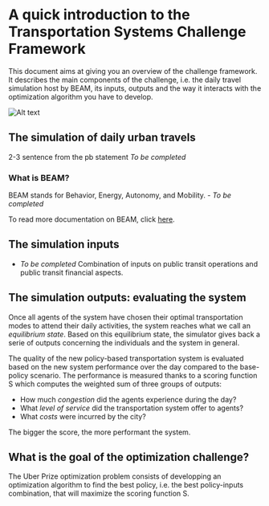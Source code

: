 # A quick introduction to the Transportation Systems Challenge Framework

This document aims at giving you an overview of the challenge framework. It describes the main components of the challenge, i.e. the daily travel simulation host by BEAM, its inputs, outputs and the way it interacts with the optimization algorithm you have to develop.   

![Alt text](https://github.com/vgolfier/Uber-Prize-Starter-Kit/blob/master/Images/Overview%20Challenge%20Framework.png)


## The simulation of daily urban travels

2-3 sentence from the pb statement *To be completed*

### What is BEAM?
BEAM stands for Behavior, Energy, Autonomy, and Mobility. - *To be completed*

To read more documentation on BEAM, click [here](https://beam.readthedocs.io/en/latest/about.html#overview).

## The simulation inputs

- *To be completed*
Combination of inputs on public transit operations and public transit financial aspects.


## The simulation outputs: evaluating the system 

Once all agents of the system have chosen their optimal transportation modes to attend their daily activities, the system reaches what we call an *equilibrium state*. Based on this equilibrium state, the simulator gives back a serie of outputs concerning the individuals and the system in general. 

The quality of the new policy-based transportation system is evaluated based on the new system performance over the day compared to the base-policy scenario. The performance is measured thanks to a scoring function S which computes the weighted sum of three groups of outputs:

* How much *congestion* did the agents experience during the day?
* What *level of service* did the transportation system offer to agents?
* What *costs* were incurred by the city?

The bigger the score, the more performant the system.

## What is the goal of the optimization challenge?  

The Uber Prize optimization problem consists of developping an optimization algorithm to find the best policy, i.e. the best policy-inputs combination, that will maximize the scoring function S.
